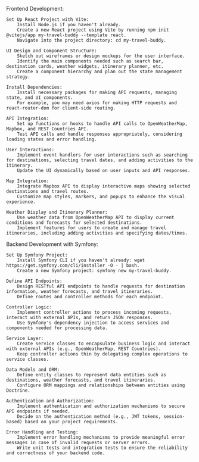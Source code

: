 Frontend Development:

    Set Up React Project with Vite:
        Install Node.js if you haven't already.
        Create a new React project using Vite by running npm init @vitejs/app my-travel-buddy --template react.
        Navigate into the project directory: cd my-travel-buddy.

    UI Design and Component Structure:
        Sketch out wireframes or design mockups for the user interface.
        Identify the main components needed such as search bar, destination cards, weather widgets, itinerary planner, etc.
        Create a component hierarchy and plan out the state management strategy.

    Install Dependencies:
        Install necessary packages for making API requests, managing state, and UI components.
        For example, you may need axios for making HTTP requests and react-router-dom for client-side routing.

    API Integration:
        Set up functions or hooks to handle API calls to OpenWeatherMap, Mapbox, and REST Countries API.
        Test API calls and handle responses appropriately, considering loading states and error handling.

    User Interactions:
        Implement event handlers for user interactions such as searching for destinations, selecting travel dates, and adding activities to the itinerary.
        Update the UI dynamically based on user inputs and API responses.

    Map Integration:
        Integrate Mapbox API to display interactive maps showing selected destinations and travel routes.
        Customize map styles, markers, and popups to enhance the visual experience.

    Weather Display and Itinerary Planner:
        Use weather data from OpenWeatherMap API to display current conditions and forecasts for selected destinations.
        Implement features for users to create and manage travel itineraries, including adding activities and specifying dates/times.

Backend Development with Symfony:

    Set Up Symfony Project:
        Install Symfony CLI if you haven't already: wget https://get.symfony.com/cli/installer -O - | bash.
        Create a new Symfony project: symfony new my-travel-buddy.

    Define API Endpoints:
        Design RESTful API endpoints to handle requests for destination information, weather forecasts, and travel itineraries.
        Define routes and controller methods for each endpoint.

    Controller Logic:
        Implement controller actions to process incoming requests, interact with external APIs, and return JSON responses.
        Use Symfony's dependency injection to access services and components needed for processing data.

    Service Layer:
        Create service classes to encapsulate business logic and interact with external APIs (e.g., OpenWeatherMap, REST Countries).
        Keep controller actions thin by delegating complex operations to service classes.

    Data Models and ORM:
        Define entity classes to represent data entities such as destinations, weather forecasts, and travel itineraries.
        Configure ORM mappings and relationships between entities using Doctrine.

    Authentication and Authorization:
        Implement authentication and authorization mechanisms to secure API endpoints if needed.
        Decide on the authentication method (e.g., JWT tokens, session-based) based on your project requirements.

    Error Handling and Testing:
        Implement error handling mechanisms to provide meaningful error messages in case of invalid requests or server errors.
        Write unit tests and integration tests to ensure the reliability and correctness of your backend code.